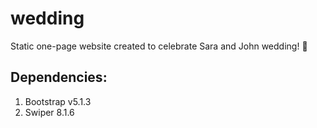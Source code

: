# wedding
Static one-page website created to celebrate Sara and John wedding! 🎉

## Dependencies:
1. Bootstrap v5.1.3
2. Swiper 8.1.6